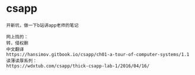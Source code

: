 # csapp
    开新坑，做一下b站讲app老师的笔记

    网上找的：
    转，侵权删
    中文翻译
    https://hansimov.gitbook.io/csapp/ch01-a-tour-of-computer-systems/1.1
    读薄读厚系列：
    https://wdxtub.com/csapp/thick-csapp-lab-1/2016/04/16/

    